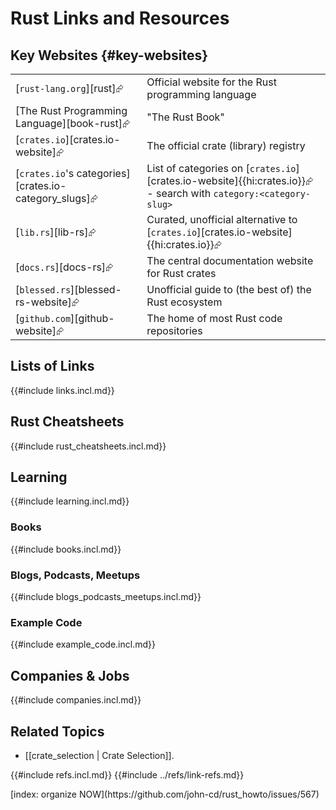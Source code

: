 # Rust Links and Resources

## Key Websites {#key-websites}

|||
|---|---|
| [`rust-lang.org`][rust]⮳ | Official website for the Rust programming language |
| [The Rust Programming Language][book-rust]⮳ | "The Rust Book" |
| [`crates.io`][crates.io-website]⮳ | The official crate (library) registry |
| [`crates.io`'s categories][crates.io-category_slugs]⮳ | List of categories on [`crates.io`][crates.io-website]{{hi:crates.io}}⮳ - search with `category:<category-slug>` |
| [`lib.rs`][lib-rs]⮳ | Curated, unofficial alternative to [`crates.io`][crates.io-website]{{hi:crates.io}}⮳ |
| [`docs.rs`][docs-rs]⮳ | The central documentation website for Rust crates |
| [`blessed.rs`][blessed-rs-website]⮳ | Unofficial guide to (the best of) the Rust ecosystem |
| [`github.com`][github-website]⮳ | The home of most Rust code repositories |

## Lists of Links

{{#include links.incl.md}}

## Rust Cheatsheets

{{#include rust_cheatsheets.incl.md}}

## Learning

{{#include learning.incl.md}}

### Books

{{#include books.incl.md}}

### Blogs, Podcasts, Meetups

{{#include blogs_podcasts_meetups.incl.md}}

### Example Code

{{#include example_code.incl.md}}

## Companies & Jobs

{{#include companies.incl.md}}

## Related Topics

- [[crate_selection | Crate Selection]].

{{#include refs.incl.md}}
{{#include ../refs/link-refs.md}}

<div class="hidden">
[index: organize NOW](https://github.com/john-cd/rust_howto/issues/567)
</div>
